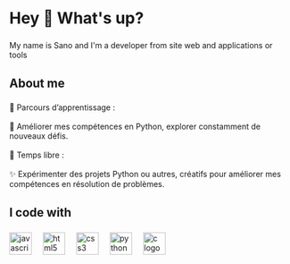 <h1 align="left">Hey 👋 What's up?</h1>

###

<p align="left">My name is Sano and I'm a developer from site web and applications or tools</p>

###

<h2 align="left">About me</h2>

###

<p align="left">🌱 Parcours d’apprentissage :<br><br>📘 Améliorer mes compétences en Python, explorer constamment de nouveaux défis.<br><br>🚀 Temps libre :<br><br>✨ Expérimenter des projets Python ou autres, créatifs pour améliorer mes compétences en résolution de problèmes.</p>

###

<h2 align="left">I code with</h2>

###

<div align="left">
  <img src="https://cdn.jsdelivr.net/gh/devicons/devicon/icons/javascript/javascript-original.svg" height="40" alt="javascript logo"  />
  <img width="12" />
  <img src="https://cdn.jsdelivr.net/gh/devicons/devicon/icons/html5/html5-original.svg" height="40" alt="html5 logo"  />
  <img width="12" />
  <img src="https://cdn.jsdelivr.net/gh/devicons/devicon/icons/css3/css3-original.svg" height="40" alt="css3 logo"  />
  <img width="12" />
  <img src="https://cdn.jsdelivr.net/gh/devicons/devicon/icons/python/python-original.svg" height="40" alt="python logo"  />
  <img width="12" />
  <img src="https://cdn.jsdelivr.net/gh/devicons/devicon/icons/c/c-original.svg" height="40" alt="c logo"  />
</div>

###
